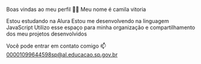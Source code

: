 Boas vindas ao meu perfil 💙💙
Meu nome é camila vitoria 

Estou estudando na Alura
Estou me desenvolvendo na linguagem JavaScript
Utilizo esse espaço para minha organização e compartilhamento dos meu projetos desenvolvidos

Você pode entrar em contato comigo 📫
00001099644598sp@al.educacao.sp.gov.br
